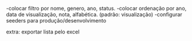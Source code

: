 -colocar filtro por nome, genero, ano, status.
-colocar ordenação por ano, data de visualização, nota, alfabética. (padrão: visualização)
-configurar seeders para produção/desenvolvimento

extra: exportar lista pelo excel